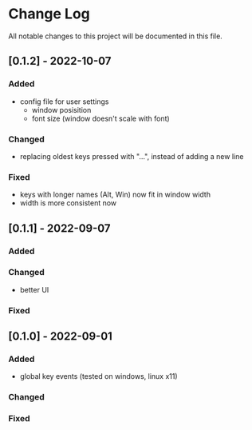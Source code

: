 
# Change Log
All notable changes to this project will be documented in this file.
 
## [0.1.2] - 2022-10-07
 
### Added
- config file for user settings
    - window posisition
    - font size (window doesn't scale with font)

### Changed
- replacing oldest keys pressed with "...", instead of adding a new line

### Fixed
- keys with longer names (Alt, Win) now fit in window width
- width is more consistent now

## [0.1.1] - 2022-09-07
 
### Added

### Changed
- better UI

### Fixed


## [0.1.0] - 2022-09-01
 
### Added
- global key events (tested on windows, linux x11)

### Changed

### Fixed
